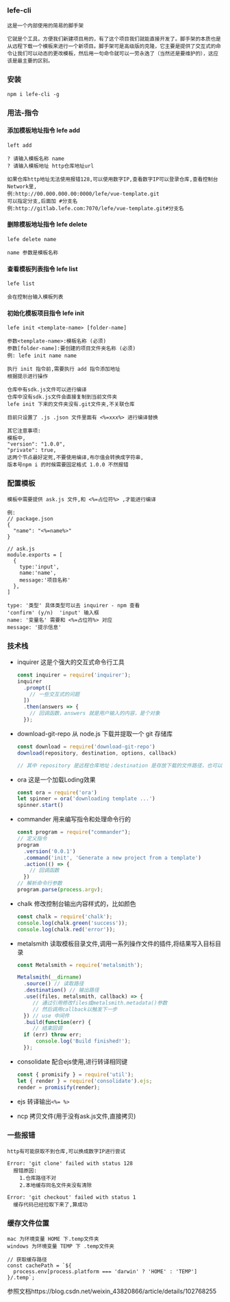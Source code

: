 ### lefe-cli 

```
这是一个内部使用的简易的脚手架

它就是个工具，方便我们新建项目用的，有了这个项目我们就能直接开发了。脚手架的本质也是从远程下载一个模板来进行一个新项目。脚手架可是高级版的克隆，它主要是提供了交互式的命令让我们可以动态的更改模板，然后用一句命令就可以一劳永逸了（当然还是要维护的），这应该是最主要的区别。
```

### 安装

```
npm i lefe-cli -g
```

### 用法-指令

#### 添加模板地址指令 lefe add

```
left add 

? 请输入模板名称 name
? 请输入模板地址 http仓库地址url

如果仓库http地址无法使用报错128,可以使用数字IP,查看数字IP可以登录仓库,查看控制台Network里,
例:http://00.000.000.00:0000/lefe/vue-template.git
可以指定分支,后面加 #分支名
例:http://gitlab.lefe.com:7070/lefe/vue-template.git#分支名
```

#### 删除模板地址指令 lefe delete

```
lefe delete name

name 参数是模板名称
```

#### 查看模板列表指令 lefe list

```
lefe list

会在控制台输入模板列表
```

#### 初始化模板项目指令 lefe init

```
lefe init <template-name> [folder-name]

参数<template-name>:模板名称 (必须)
参数[folder-name]:要创建的项目文件夹名称 (必须)
例: lefe init name name

执行 init 指令前,需要执行 add 指令添加地址
根据提示进行操作

仓库中有sdk.js文件可以进行编译
仓库中没有sdk.js文件会直接复制到当前文件夹
lefe init 下来的文件夹没有.git文件夹,不关联仓库

目前只设置了 .js .json 文件里面有 <%=xxx%> 进行编译替换

其它注意事项:
模板中,
"version": "1.0.0",
"private": true,
这两个节点最好定死,不要使用编译,布尔值会转换成字符串,
版本号npm i 的时候需要固定格式 1.0.0 不然报错
```

### 配置模板

```
模板中需要提供 ask.js 文件,和 <%=占位符%> ,才能进行编译

例:
// package.json
{
  "name": "<%=name%>"
}

// ask.js
module.exports = [
  {
    type:'input',
    name:'name',
    message:'项目名称'
  },
]

type: '类型' 具体类型可以去 inquirer - npm 查看
'confirm' (y/n)  'input' 输入框
name: '变量名' 需要和 <%=占位符%> 对应 
message: '提示信息'
```

### 技术栈

- inquirer  这是个强大的交互式命令行工具

  ```js
  const inquirer = require('inquirer');
  inquirer
    .prompt([
      // 一些交互式的问题
    ])
    .then(answers => {
      // 回调函数，answers 就是用户输入的内容，是个对象
    });
  ```

- download-git-repo  从 node.js 下载并提取一个 git 存储库

  ```js
  const download = require('download-git-repo')
  download(repository, destination, options, callback)
  
  // 其中 repository 是远程仓库地址；destination 是存放下载的文件路径，也可以直接写文件名，默认就是当前目录；options 是一些选项，比如{ clone：boolean }表示用 http download 还是 git clone 的形式下载。
  ```

- ora   这是一个加载Loding效果

  ```js
  const ora = require('ora')
  let spinner = ora('downloading template ...')
  spinner.start()
  ```

- commander   用来编写指令和处理命令行的

  ```js
  const program = require("commander");
  // 定义指令
  program
    .version('0.0.1')
    .command('init', 'Generate a new project from a template')
    .action(() => {
      // 回调函数
    })
  // 解析命令行参数
  program.parse(process.argv);
  ```

- chalk  修改控制台输出内容样式的，比如颜色

  ```js
  const chalk = require('chalk');
  console.log(chalk.green('success'));
  console.log(chalk.red('error'));
  ```

- metalsmith  读取模板目录文件,调用一系列操作文件的插件,将结果写入目标目录

  ```js
  const Metalsmith = require('metalsmith'); 
  
  Metalsmith(__dirname)
    .source() // 读取路径
    .destination() // 输出路径
    .use((files, metalsmith, callback) => {
       // 通过引用修改files或metalsmith.metadata()参数
       // 然后调用callback以触发下一步
    }) // use 中间件
    .build(function(err) {
       // 结束回调
   	if (err) throw err;
   	    console.log('Build finished!');
  	});
  ```

- consolidate  配合ejs使用,进行转译相同键

  ```js
  const { promisify } = require('util');
  let { render } = require('consolidate').ejs;
  render = promisify(render);
  ```

- ejs  转译输出`<%= %>`

- ncp  拷贝文件(用于没有ask.js文件,直接拷贝)

### 一些报错

```
http有可能获取不到仓库,可以换成数字IP进行尝试

Error: 'git clone' failed with status 128
  报错原因:
	1.仓库路径不对
	2.本地缓存同名文件夹没有清除
	
Error: 'git checkout' failed with status 1
  缓存代码已经拉取下来了,算成功
```

### 缓存文件位置

```
mac 为环境变量 HOME 下.temp文件夹
windows 为环境变量 TEMP 下 .temp文件夹

// 获取缓存路径
const cachePath = `${
  process.env[process.platform === 'darwin' ? 'HOME' : 'TEMP']
}/.temp`;
```

参照文档https://blog.csdn.net/weixin_43820866/article/details/102768255
